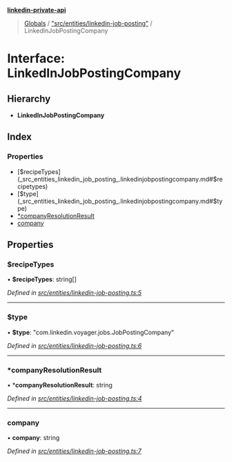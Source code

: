 **[linkedin-private-api](../README.md)**

> [Globals](../globals.md) / ["src/entities/linkedin-job-posting"](../modules/_src_entities_linkedin_job_posting_.md) / LinkedInJobPostingCompany

# Interface: LinkedInJobPostingCompany

## Hierarchy

* **LinkedInJobPostingCompany**

## Index

### Properties

* [$recipeTypes](_src_entities_linkedin_job_posting_.linkedinjobpostingcompany.md#$recipetypes)
* [$type](_src_entities_linkedin_job_posting_.linkedinjobpostingcompany.md#$type)
* [*companyResolutionResult](_src_entities_linkedin_job_posting_.linkedinjobpostingcompany.md#*companyresolutionresult)
* [company](_src_entities_linkedin_job_posting_.linkedinjobpostingcompany.md#company)

## Properties

### $recipeTypes

•  **$recipeTypes**: string[]

*Defined in [src/entities/linkedin-job-posting.ts:5](https://github.com/Grandmac/linkedin-private-api/blob/e3fbfd3/src/entities/linkedin-job-posting.ts#L5)*

___

### $type

•  **$type**: \"com.linkedin.voyager.jobs.JobPostingCompany\"

*Defined in [src/entities/linkedin-job-posting.ts:6](https://github.com/Grandmac/linkedin-private-api/blob/e3fbfd3/src/entities/linkedin-job-posting.ts#L6)*

___

### *companyResolutionResult

•  ***companyResolutionResult**: string

*Defined in [src/entities/linkedin-job-posting.ts:4](https://github.com/Grandmac/linkedin-private-api/blob/e3fbfd3/src/entities/linkedin-job-posting.ts#L4)*

___

### company

•  **company**: string

*Defined in [src/entities/linkedin-job-posting.ts:7](https://github.com/Grandmac/linkedin-private-api/blob/e3fbfd3/src/entities/linkedin-job-posting.ts#L7)*
